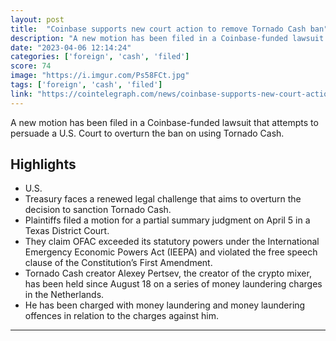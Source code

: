 ```yaml
---
layout: post
title:  "Coinbase supports new court action to remove Tornado Cash ban"
description: "A new motion has been filed in a Coinbase-funded lawsuit that attempts to persuade a U.S. Court to overturn the ban on using Tornado Cash."
date: "2023-04-06 12:14:24"
categories: ['foreign', 'cash', 'filed']
score: 74
image: "https://i.imgur.com/Ps58FCt.jpg"
tags: ['foreign', 'cash', 'filed']
link: "https://cointelegraph.com/news/coinbase-supports-new-court-action-to-remove-tornado-cash-ban"
---
```


A new motion has been filed in a Coinbase-funded lawsuit that attempts to persuade a U.S. Court to overturn the ban on using Tornado Cash.

## Highlights

- U.S.
- Treasury faces a renewed legal challenge that aims to overturn the decision to sanction Tornado Cash.
- Plaintiffs filed a motion for a partial summary judgment on April 5 in a Texas District Court.
- They claim OFAC exceeded its statutory powers under the International Emergency Economic Powers Act (IEEPA) and violated the free speech clause of the Constitution’s First Amendment.
- Tornado Cash creator Alexey Pertsev, the creator of the crypto mixer, has been held since August 18 on a series of money laundering charges in the Netherlands.
- He has been charged with money laundering and money laundering offences in relation to the charges against him.

---
